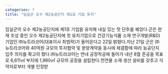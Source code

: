 ```yaml
---
categories: f
title: "임실군 오수 제2농공단지 제1호 기업 유치"
---
```

임실군이 오수 제2농공단지에 제1호 기업을 유치해 내실 있는 첫 단추를 꿰었다.군은 현재 조성 중인 오수 제2농공단지에 첫 유치기업으로 건강기능식품 소재 연구개발(R&D) 기업인 ㈜뉴트라코어(대표이사 최범락)가 들어온다고 22일 밝혔다.지난 21일 군은 ㈜뉴트라코어와 40억원 규모의 투자협약 및 분양계약을 동시에 체결함에 따라 농공단지 입주 의지를 확고히 했다.㈜뉴트라코어는 연내 공장착공에 들어가 내년 8월 준공을 목표로 6,611㎡ 부지에 1,980㎡ 규모의 공장을 설립한다.천연물 소재 생산 설비를 갖추고 식약처로부터 개별 인정받